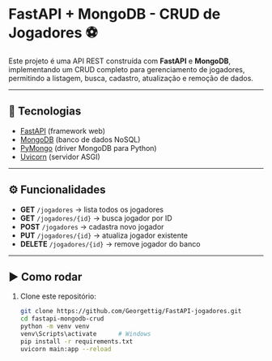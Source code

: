 # FastAPI + MongoDB - CRUD de Jogadores ⚽

Este projeto é uma API REST construída com **FastAPI** e **MongoDB**, implementando um CRUD completo para gerenciamento de jogadores, permitindo a listagem, busca, cadastro, atualização e remoção de dados.

---

## 🚀 Tecnologias
- [FastAPI](https://fastapi.tiangolo.com/) (framework web)
- [MongoDB](https://www.mongodb.com/) (banco de dados NoSQL)
- [PyMongo](https://pymongo.readthedocs.io/en/stable/) (driver MongoDB para Python)
- [Uvicorn](https://www.uvicorn.org/) (servidor ASGI)

---

## ⚙️ Funcionalidades
- **GET** `/jogadores` → lista todos os jogadores
- **GET** `/jogadores/{id}` → busca jogador por ID
- **POST** `/jogadores` → cadastra novo jogador
- **PUT** `/jogadores/{id}` → atualiza jogador existente
- **DELETE** `/jogadores/{id}` → remove jogador do banco

---

## ▶️ Como rodar

1. Clone este repositório:
   ```bash
   git clone https://github.com/Georgettig/FastAPI-jogadores.git
   cd fastapi-mongodb-crud
   python -m venv venv
   venv\Scripts\activate      # Windows
   pip install -r requirements.txt
   uvicorn main:app --reload


